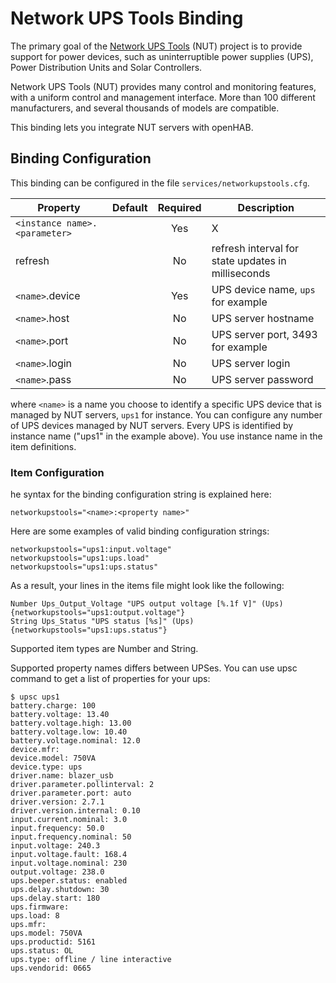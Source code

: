 # Network UPS Tools Binding

The primary goal of the [Network UPS Tools](http://www.networkupstools.org/) (NUT) project is to provide support for power devices, such as uninterruptible power supplies (UPS), Power Distribution Units and Solar Controllers.

Network UPS Tools (NUT) provides many control and monitoring features, with a uniform control and management interface.
More than 100 different manufacturers, and several thousands of models are compatible.

This binding lets you integrate NUT servers with openHAB.

## Binding Configuration

This binding can be configured in the file `services/networkupstools.cfg`.

| Property | Default | Required | Description |
|----------|---------|:--------:|-------------|
| `<instance name>.<parameter>` |  | Yes | X |
| refresh  |         |   No     | refresh interval for state updates in milliseconds |
| `<name>`.device |  |   Yes    | UPS device name, `ups` for example |
| `<name>`.host |    |   No     | UPS server hostname |
| `<name>`.port |    |   No     | UPS server port, 3493 for example |
| `<name>`.login |   |   No     | UPS server login |
| `<name>`.pass |    |   No     | UPS server password |


where `<name>` is a name you choose to identify a specific UPS device that is managed by NUT servers, `ups1` for instance.  You can configure any number of UPS devices managed by NUT servers. Every UPS is identified by instance name ("ups1" in the example above). You use instance name in the item definitions.

### Item Configuration

he syntax for the binding configuration string is explained here:

```
networkupstools="<name>:<property name>"
```

Here are some examples of valid binding configuration strings:

```
networkupstools="ups1:input.voltage"
networkupstools="ups1:ups.load"
networkupstools="ups1:ups.status"
```

As a result, your lines in the items file might look like the following:

```
Number Ups_Output_Voltage "UPS output voltage [%.1f V]" (Ups) {networkupstools="ups1:output.voltage"}
String Ups_Status "UPS status [%s]" (Ups) {networkupstools="ups1:ups.status"}
```

Supported item types are Number and String.

Supported property names differs between UPSes. You can use upsc command to get a list of properties for your ups:

```
$ upsc ups1
battery.charge: 100
battery.voltage: 13.40
battery.voltage.high: 13.00
battery.voltage.low: 10.40
battery.voltage.nominal: 12.0
device.mfr:
device.model: 750VA
device.type: ups
driver.name: blazer_usb
driver.parameter.pollinterval: 2
driver.parameter.port: auto
driver.version: 2.7.1
driver.version.internal: 0.10
input.current.nominal: 3.0
input.frequency: 50.0
input.frequency.nominal: 50
input.voltage: 240.3
input.voltage.fault: 168.4
input.voltage.nominal: 230
output.voltage: 238.0
ups.beeper.status: enabled
ups.delay.shutdown: 30
ups.delay.start: 180
ups.firmware:
ups.load: 8
ups.mfr:
ups.model: 750VA
ups.productid: 5161
ups.status: OL
ups.type: offline / line interactive
ups.vendorid: 0665
```
